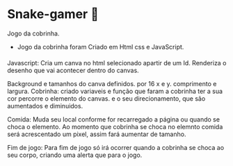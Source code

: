 # Snake-gamer 🐍
Jogo da cobrinha.

- Jogo da cobrinha foram Criado em Html css e JavaScript.
####
Javascript: Cria um canva no html selecionado apartir de um Id. 
Renderiza o desenho que vai acontecer dentro do canvas.

Background e tamanhos do canva definidos. por 16 x e y. comprimento e largura.
Cobrinha: criado variaveis e função que faram a cobrinha ter a sua cor percorre o elemento do canvas. 
e o seu direcionamento, que são aumentados e diminuidos. 

Comida: Muda seu local conforme for recarregado a página ou quando se choca o elemento.
Ao momento que cobrinha se choca no elemnto comida será acrescentado um pixel, assim fará aumentar de tamanho. 

Fim de jogo: Para fim de jogo só irá ocorrer quando a cobrinha se choca ao seu corpo, criando uma alerta que para o jogo. 
